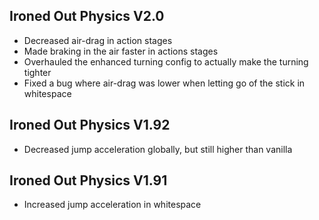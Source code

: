 ## Ironed Out Physics V2.0
- Decreased air-drag in action stages
- Made braking in the air faster in actions stages
- Overhauled the enhanced turning config to actually make the turning tighter
- Fixed a bug where air-drag was lower when letting go of the stick in whitespace


## Ironed Out Physics V1.92
- Decreased jump acceleration globally, but still higher than vanilla


## Ironed Out Physics V1.91
- Increased jump acceleration in whitespace
